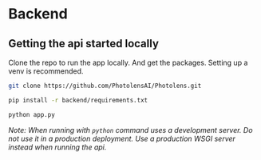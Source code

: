 # Backend

## Getting the api started locally
Clone the repo to run the app locally. And get the packages. Setting up a venv is recommended.
```bash
git clone https://github.com/PhotolensAI/Photolens.git

pip install -r backend/requirements.txt
```

```bash
python app.py
```

*Note: When running with `python` command uses a development server. Do not use it in a production deployment. Use a production WSGI server instead when running the api.*
